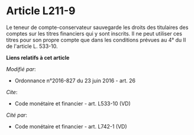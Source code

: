 # Article L211-9

Le teneur de compte-conservateur sauvegarde les droits des titulaires des comptes sur les titres financiers qui y sont
inscrits. Il ne peut utiliser ces titres pour son propre compte que dans les conditions prévues au 4° du II de l'article L.
533-10.

**Liens relatifs à cet article**

_Modifié par_:

  - Ordonnance n°2016-827 du 23 juin 2016 - art. 26

_Cite_:

  - Code monétaire et financier - art. L533-10 (VD)

_Cité par_:

  - Code monétaire et financier - art. L742-1 (VD)
